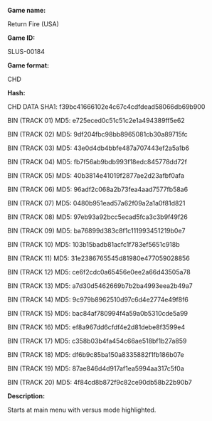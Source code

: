 **Game name:**

Return Fire (USA)

**Game ID:**

SLUS-00184

**Game format:**

CHD

**Hash:**

CHD DATA SHA1: f39bc41666102e4c67c4cdfdead58066db69b900

BIN (TRACK 01) MD5: e725eced0c51c51c2e1a494389ff5e62

BIN (TRACK 02) MD5: 9df204fbc98bb8965081cb30a89715fc

BIN (TRACK 03) MD5: 43e0d4db4bbfe487a707443ef2a5a1b6

BIN (TRACK 04) MD5: fb7f56ab9bdb993f18edc845778dd72f

BIN (TRACK 05) MD5: 40b3814e41019f2877ae2d23afbf0afa

BIN (TRACK 06) MD5: 96adf2c068a2b73fea4aad7577fb58a6

BIN (TRACK 07) MD5: 0480b951ead57a62f09a2a1a0f81d821

BIN (TRACK 08) MD5: 97eb93a92bcc5ecad5fca3c3b9f49f26

BIN (TRACK 09) MD5: ba76899d383c8f1c111993451219b0e7

BIN (TRACK 10) MD5: 103b15badb81acfc1f783ef5651c918b

BIN (TRACK 11) MD5: 31e2386765545d81980e477059028856

BIN (TRACK 12) MD5: ce6f2cdc0a65456e0ee2a66d43505a78

BIN (TRACK 13) MD5: a7d30d5462669b7b2ba4993eea2b49a7

BIN (TRACK 14) MD5: 9c979b8962510d97c6d4e2774e49f8f6

BIN (TRACK 15) MD5: bac84af780994f4a59a0b5310cde5a99

BIN (TRACK 16) MD5: ef8a967dd6cfdf4e2d81debe8f3599e4

BIN (TRACK 17) MD5: c358b03b4fa454c66ae518bf1b27a859

BIN (TRACK 18) MD5: df6b9c85ba150a8335882f1fb186b07e

BIN (TRACK 19) MD5: 87ae846d4d917af1ea5994aa317c5f0a

BIN (TRACK 20) MD5: 4f84cd8b872f9c82ce90db58b22b90b7

**Description:**

Starts at main menu with versus mode highlighted.